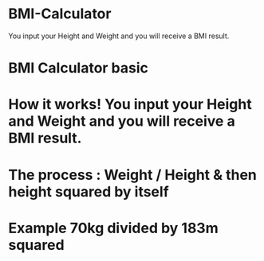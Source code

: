 # BMI-Calculator
You input your Height and Weight and you will receive a BMI result.
# BMI Calculator basic
# How it works! You input your Height and Weight and you will receive a BMI result.
# The process : Weight / Height & then height squared by itself
# Example 70kg divided by 183m squared
